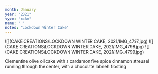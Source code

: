 ```yaml
---
month: January
year: "2021"
type: "cake"
name: " "
notes: "Lockdown Winter Cake"
---
```

![](CAKE CREATIONS/LOCKDOWN WINTER CAKE, 2021/IMG_4797.jpg)
![](CAKE CREATIONS/LOCKDOWN WINTER CAKE, 2021/IMG_4798.jpg)
![](CAKE CREATIONS/LOCKDOWN WINTER CAKE, 2021/IMG_4799.jpg)

Clementine olive oil cake with a cardamon five spice cinnamon streusel running through the center, with a chocolate labneh frosting
